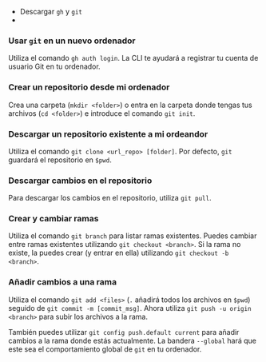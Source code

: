 * Descargar `gh` y `git`
* 

### Usar `git` en un nuevo ordenador
Utiliza el comando `gh auth login`.
La CLI te ayudará a registrar tu cuenta de usuario Git en tu ordenador.

### Crear un repositorio desde mi ordenador
Crea una carpeta (`mkdir <folder>`) o entra en la carpeta donde tengas tus archivos (`cd <folder>`) e introduce el comando `git init`.

### Descargar un repositorio existente a mi ordeandor
Utiliza el comando `git clone <url_repo> [folder]`.
Por defecto, `git` guardará el repositorio en `$pwd`.

### Descargar cambios en el repositorio
Para descargar los cambios en el repositorio, utiliza `git pull`.

### Crear y cambiar ramas
Utiliza el comando `git branch` para listar ramas existentes.
Puedes cambiar entre ramas existentes utilizando `git checkout <branch>`.
Si la rama no existe, la puedes crear (y entrar en ella) utilizando `git checkout -b <branch>`.

### Añadir cambios a una rama 
Utiliza el comando `git add <files>` (`.` añadirá todos los archivos en `$pwd`) seguido de `git commit -m [commit_msg]`.
Ahora utiliza `git push -u origin <branch>` para subir los archivos a la rama.

También puedes utilizar `git config push.default current` para añadir cambios a la rama donde estás actualmente.
La bandera `--global` hará que este sea el comportamiento global de `git` en tu ordenador.
